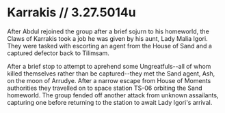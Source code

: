 # Karrakis // 3.27.5014u
After Abdul rejoined the group after a brief sojurn to his homeworld, the Claws of Karrakis took a job he was given by his aunt, Lady Malia Igori. They were tasked with escorting an agent from the House of Sand and a captured defector back to Tilimsam.

After a brief stop to attempt to aprehend some Ungreatfuls--all of whom killed themselves rather than be captured--they met the Sand agent, Ash, on the moon of Arrudye. After a narrow escape from House of Moments authorities they travelled on to space station TS-06 orbiting the Sand homeworld. The group fended off another attack from unknown assailants, capturing one before returning to the station to await Lady Igori's arrival. 